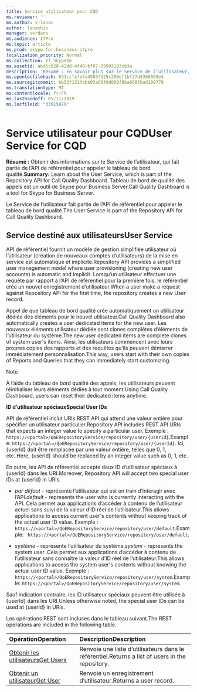 ```yaml
---
title: Service utilisateur pour CQD
ms.reviewer: ''
ms.author: v-lanac
author: lanachin
manager: serdars
ms.audience: ITPro
ms.topic: article
ms.prod: skype-for-business-itpro
localization_priority: Normal
ms.collection: IT_Skype16
ms.assetid: abd5c828-42dd-4f48-bf87-29993193cb3a
description: 'Résumé : En savoir plus sur le Service de l’utilisateur, qui fait partie de l’API de référentiel pour appeler le tableau de bord qualité. Tableau de bord de qualité des appels est un outil de Skype pour Business Server.'
ms.openlocfilehash: 631ccfefe7a4503f325c288ef1bf27d4366869e4
ms.sourcegitcommit: bb53f131fabb03a66f0d000f8ba668fbad190778
ms.translationtype: MT
ms.contentlocale: fr-FR
ms.lasthandoff: 05/11/2019
ms.locfileid: "33915079"
---
```

# <a name="user-service-for-cqd"></a><span data-ttu-id="8eaae-104">Service utilisateur pour CQD</span><span class="sxs-lookup"><span data-stu-id="8eaae-104">User Service for CQD</span></span>
 
<span data-ttu-id="8eaae-105">**Résumé :** Obtenir des informations sur le Service de l’utilisateur, qui fait partie de l’API de référentiel pour appeler le tableau de bord qualité.</span><span class="sxs-lookup"><span data-stu-id="8eaae-105">**Summary:** Learn about the User Service, which is part of the Repository API for Call Quality Dashboard.</span></span> <span data-ttu-id="8eaae-106">Tableau de bord de qualité des appels est un outil de Skype pour Business Server.</span><span class="sxs-lookup"><span data-stu-id="8eaae-106">Call Quality Dashboard is a tool for Skype for Business Server.</span></span>
  
<span data-ttu-id="8eaae-107">Le Service de l’utilisateur fait partie de l’API de référentiel pour appeler le tableau de bord qualité.</span><span class="sxs-lookup"><span data-stu-id="8eaae-107">The User Service is part of the Repository API for Call Quality Dashboard.</span></span>
  
## <a name="user-service"></a><span data-ttu-id="8eaae-108">Service destiné aux utilisateurs</span><span class="sxs-lookup"><span data-stu-id="8eaae-108">User Service</span></span>

<span data-ttu-id="8eaae-109">API de référentiel fournit un modèle de gestion simplifiée utilisateur où l’utilisateur (création de nouveaux comptes d’utilisateurs) de la mise en service est automatique et implicite.</span><span class="sxs-lookup"><span data-stu-id="8eaae-109">Repository API provides a simplified user management model where user provisioning (creating new user accounts) is automatic and implicit.</span></span> <span data-ttu-id="8eaae-110">Lorsqu’un utilisateur effectuer une requête par rapport à l’API de référentiel pour la première fois, le référentiel crée un nouvel enregistrement d’utilisateur.</span><span class="sxs-lookup"><span data-stu-id="8eaae-110">When a user make a request against Repository API for the first time, the repository creates a new User record.</span></span> 
  
<span data-ttu-id="8eaae-111">Appel de que tableau de bord qualité crée automatiquement un utilisateur dédiée des éléments pour le nouvel utilisateur.</span><span class="sxs-lookup"><span data-stu-id="8eaae-111">Call Quality Dashboard also automatically creates a user dedicated items for the new user.</span></span> <span data-ttu-id="8eaae-112">Les nouveaux éléments utilisateur dédiée sont clones complètes d’éléments de l’utilisateur du système.</span><span class="sxs-lookup"><span data-stu-id="8eaae-112">The new user dedicated items are complete clones of system user's items.</span></span> <span data-ttu-id="8eaae-113">Ainsi, les utilisateurs commencent avec leurs propres copies des rapports et des requêtes qu’ils peuvent démarrer immédiatement personnalisation.</span><span class="sxs-lookup"><span data-stu-id="8eaae-113">This way, users start with their own copies of Reports and Queries that they can immediately start customizing.</span></span> 
  
> [!NOTE]
> <span data-ttu-id="8eaae-114">À l’aide du tableau de bord qualité des appels, les utilisateurs peuvent réinitialiser leurs éléments dédiés à tout moment.</span><span class="sxs-lookup"><span data-stu-id="8eaae-114">Using Call Quality Dashboard, users can reset their dedicated items anytime.</span></span> 
  
 <span data-ttu-id="8eaae-115">**ID d’utilisateur spéciaux**</span><span class="sxs-lookup"><span data-stu-id="8eaae-115">**Special User IDs**</span></span>
  
<span data-ttu-id="8eaae-116">API de référentiel inclut URIs REST API qui attend une valeur entière pour spécifier un utilisateur particulier.</span><span class="sxs-lookup"><span data-stu-id="8eaae-116">Repository API includes REST API URIs that expects an integer value to specify a particular user.</span></span> <span data-ttu-id="8eaae-117">Exemple : `https://<portal>/QoERepositoryService/repository/user/{userId}`.</span><span class="sxs-lookup"><span data-stu-id="8eaae-117">Example:  `https://<portal>/QoERepositoryService/repository/user/{userId}`.</span></span> <span data-ttu-id="8eaae-118">Ici, {userId} doit être remplacée par une valeur entière, telles que 0, 1, etc..</span><span class="sxs-lookup"><span data-stu-id="8eaae-118">Here, {userId} should be replaced by an integer value such as 0, 1, etc.</span></span>
  
<span data-ttu-id="8eaae-119">En outre, les API de référentiel accepte deux ID d’utilisateur spéciaux à {userId} dans les URI.</span><span class="sxs-lookup"><span data-stu-id="8eaae-119">Moreover, Repository API will accept two special user IDs at {userId} in URIs.</span></span>
  
-  <span data-ttu-id="8eaae-120">*par défaut* - représente l’utilisateur qui est en train d’interagir avec l’API.</span><span class="sxs-lookup"><span data-stu-id="8eaae-120">*default*  - represents the user who is currently interacting with the API.</span></span> <span data-ttu-id="8eaae-121">Cela permet aux applications d’accéder à contenu de l’utilisateur actuel sans suivi de la valeur d’ID réel de l’utilisateur.</span><span class="sxs-lookup"><span data-stu-id="8eaae-121">This allows applications to access current user's contents without keeping track of the actual user ID value.</span></span> <span data-ttu-id="8eaae-122">Exemple : ` https://<portal>/QoERepositoryService/repository/user/default`.</span><span class="sxs-lookup"><span data-stu-id="8eaae-122">Example: ` https://<portal>/QoERepositoryService/repository/user/default`.</span></span>
    
-  <span data-ttu-id="8eaae-123">*système* - représente l’utilisateur du système.</span><span class="sxs-lookup"><span data-stu-id="8eaae-123">*system*  - represents the system user.</span></span> <span data-ttu-id="8eaae-124">Cela permet aux applications d’accéder à contenu de l’utilisateur sans connaître la valeur d’ID réel de l’utilisateur.</span><span class="sxs-lookup"><span data-stu-id="8eaae-124">This allows applications to access the system user's contents without knowing the actual user ID value.</span></span> <span data-ttu-id="8eaae-125">Exemple : `https://<portal>/QoERepositoryService/repository/user/system`.</span><span class="sxs-lookup"><span data-stu-id="8eaae-125">Example: `https://<portal>/QoERepositoryService/repository/user/system`.</span></span>
    
<span data-ttu-id="8eaae-126">Sauf indication contraire, les ID utilisateur spéciaux peuvent être utilisée à {userId} dans les URI.</span><span class="sxs-lookup"><span data-stu-id="8eaae-126">Unless otherwise noted, the special user IDs can be used at {userId} in URIs.</span></span> 
  
<span data-ttu-id="8eaae-127">Les opérations REST sont incluses dans le tableau suivant.</span><span class="sxs-lookup"><span data-stu-id="8eaae-127">The REST operations are included in the following table.</span></span>
  
|<span data-ttu-id="8eaae-128">**Opération**</span><span class="sxs-lookup"><span data-stu-id="8eaae-128">**Operation**</span></span>|<span data-ttu-id="8eaae-129">**Description**</span><span class="sxs-lookup"><span data-stu-id="8eaae-129">**Description**</span></span>|
|:-----|:-----|
|[<span data-ttu-id="8eaae-130">Obtenir les utilisateurs</span><span class="sxs-lookup"><span data-stu-id="8eaae-130">Get Users</span></span>](get-users.md) <br/> |<span data-ttu-id="8eaae-131">Renvoie une liste d’utilisateurs dans le référentiel.</span><span class="sxs-lookup"><span data-stu-id="8eaae-131">Returns a list of users in the repository.</span></span>  <br/> |
|[<span data-ttu-id="8eaae-132">Obtenir un utilisateur</span><span class="sxs-lookup"><span data-stu-id="8eaae-132">Get User</span></span>](get-user.md) <br/> |<span data-ttu-id="8eaae-133">Renvoie un enregistrement d’utilisateur.</span><span class="sxs-lookup"><span data-stu-id="8eaae-133">Returns a user record.</span></span>  <br/> |
   

